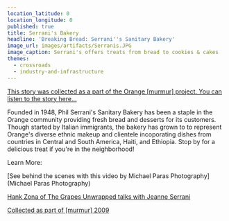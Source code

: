 ```yaml
---
location_latitude: 0
location_longitude: 0
published: true
title: Serrani's Bakery
headline: 'Breaking Bread: Serrani''s Sanitary Bakery'
image_url: images/artifacts/Serranis.JPG
image_caption: Serrani's offers treats from bread to cookies & cakes
themes:
  - crossroads
  - industry-and-infrastructure
---
```

[This story was collected as a part of the Orange [murmur] project. You can listen to the story here...](https://soundcloud.com/murmur-orange-nj/serranis-bakery-jean)

Founded in 1948, Phil Serrani's Sanitary Bakery has been a staple in the Orange community providing fresh bread and desserts for its customers. Though started by Italian immigrants, the bakery has grown to to represent Orange's diverse ethnic makeup and clientele incoporating dishes from countries in Central and South America, Haiti, and Ethiopia. Stop by for a delicious treat if you're in the neighborhood!

Learn More: 

[See behind the scenes with this video by Michael Paras Photography](Michael Paras Photography)  

[Hank Zona of The Grapes Unwrapped talks with Jeanne Serrani](https://vimeo.com/192053735)  

[Collected as part of [murmur] 2009](http://hiddentreasuresoforange.org/artifacts/murmur-orange)
